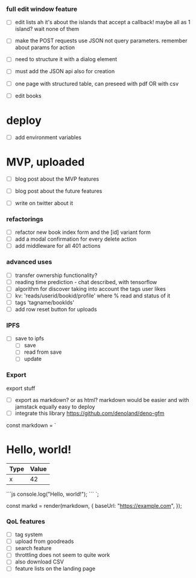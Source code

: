 ### full edit window feature

- [ ] edit lists ah it's about the islands that accept a callback! maybe all as
      1 island? wait none of them
- [ ] make the POST requests use JSON not query parameters. remember about
      params for action
- [ ] need to structure it with a dialog element
- [ ] must add the JSON api also for creation
- [ ] one page with structured table, can preseed with pdf OR with csv

- [ ] edit books

# deploy

- [ ] add environment variables

# MVP, uploaded

- [ ] blog post about the MVP features
- [ ] blog post about the future features

- [ ] write on twitter about it

### refactorings

- [ ] refactor new book index form and the [id] variant form
- [ ] add a modal confirmation for every delete action
- [ ] add middleware for all 401 actions

### advanced uses

- [ ] transfer ownership functionality?
- [ ] reading time prediction - chat described, with tensorflow
- [ ] algorithm for discover taking into account the tags user likes
- [ ] kv: 'reads/userid/bookid/profile' where % read and status of it
- [ ] tags 'tagname/bookIds'
- [ ] add row reset button for uploads

### IPFS

- [ ] save to ipfs
  - [ ] save
  - [ ] read from save
  - [ ] update

### Export

export stuff

- [ ] export as markdown? or as html? markdown would be easier and with jamstack
      equally easy to deploy
- [ ] integrate this library https://github.com/denoland/deno-gfm

const markdown = `

# Hello, world!

| Type | Value |
| ---- | ----- |
| x    | 42    |

\`\`\`js console.log("Hello, world!"); \`\`\` `;

const markd = render(markdown, { baseUrl: "https://example.com", });

### QoL features

- [ ] tag system
- [ ] upload from goodreads
- [ ] search feature
- [ ] throttling does not seem to quite work
- [ ] also download CSV
- [ ] feature lists on the landing page
